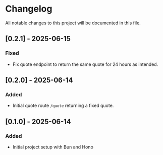 # Changelog

All notable changes to this project will be documented in this file.

## [0.2.1] - 2025-06-15
### Fixed
- Fix quote endpoint to return the same quote for 24 hours as intended.

## [0.2.0] - 2025-06-14
### Added
- Initial quote route `/quote` returning a fixed quote.

## [0.1.0] - 2025-06-14

### Added
- Initial project setup with Bun and Hono
